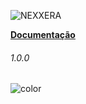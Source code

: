 <head>
  <link rel="stylesheet" href="coverpage.css">
</head>

![NEXXERA](/imgs/nexxera_capital.png "Nexxera")

**[Documentação](README.md ':class=btn')**



<h6>1.0.0</h6>

<p><img data-origin="linear-gradient(to left bottom, #104E8B 0%, #104E8B 100%)" alt="color"></p> 


